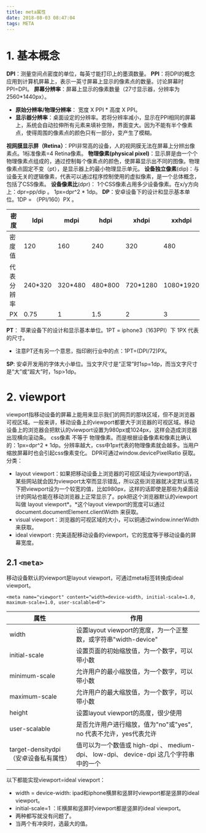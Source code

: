 ```yaml
---
title: meta属性
date: 2018-08-03 08:47:04
tags: META
---
```


# 1. 基本概念

**DPI**：测量空间点密度的单位，每英寸能打印上的墨滴数量。
**PPI**：将DPI的概念应用到计算机屏幕上，表示一英寸屏幕上显示的像素点的数量。讨论屏幕时PPI=DPI。
**屏幕分辨率**：屏幕上显示的像素数量（27寸显示器，分辨率为2560*1440px）。

- **原始分辨率/物理分辨率**： 宽度 X PPI * 高度 X PPI。
- **显示器分辨率**：桌面设定的分辨率。若将分辨率减小，显示在PPI相同的屏幕上，系统会自动拉伸所有元素来填补空隙，界面变大。因为不能有半个像素点，使得周围的像素点的颜色只有一部分，变产生了模糊。

**视网膜显示屏（Retina）**：PPI非常高的设备，人的视网膜无法在屏幕上分辨出像素点。1标准像素=4 Retina像素。
**物理像素(physical pixel)**：显示屏是由一个个物理像素点组成的，通过控制每个像素点的颜色，使屏幕显示出不同的图像。物理像素点固定不变（pt），是显示器上的最小物理显示单元。
**设备独立像素**(dip)：与设备无关的逻辑像素，代表可以通过程序控制使用的虚拟像素，是一个总体概念，包括了CSS像素。
**设备像素比**(dpr)： 1个CSS像素占用多少设备像素。在x/y方向上：dpr=pp/dip 。  1px=dpr^2 * 1dp。
**DP**：安卓设备下的设计和显示基本单位。1DP = （PPI/160）PX 。

| 密度       | ldpi    | mdpi    | hdpi    | xhdpi    | xxhdpi    |
| ---------- | ------- | ------- | ------- | -------- | --------- |
| 密度值     | 120     | 160     | 240     | 320      | 480       |
| 代表分辨率 | 240*320 | 320*480 | 480*800 | 720*1280 | 1080*1920 |
| PX         | 0.75    | 1       | 1.5     | 2        | 3         |

**PT**： 苹果设备下的设计和显示基本单位。1PT = iphone3（163PPI）下 1PX 代表的尺寸。

- 注意PT还有另一个意思，指印刷行业中的点：1PT=(DPI/72)PX。

**SP**: 安卓开发用的字体大小单位。当文字尺寸是“正常”时1sp=1dp，而当文字尺寸是“大”或“超大”时，1sp>1dp。

# 2. viewport

viewport指移动设备的屏幕上能用来显示我们的网页的那块区域，但不是浏览器可视区域。一般来讲，移动设备上的viewport都要大于浏览器的可视区域。移动设备上的浏览器会把默认的viewport设置为980px或1024px，这样会造成浏览器出现横向滚动条。 
css像素 不等于 物理像素。而是根据设备像素和像素比确认的：1px=dpr^2 * 1dp。分辨率越大，css中1px代表的物理像素就会越多。当用户缩放屏幕时也会引起css像素变化。 DPR可通过window.devicePixelRatio 获取。
分类：

- layout viewport：如果把移动设备上浏览器的可视区域设为viewport的话，某些网站就会因为viewport太窄而显示错乱，所以这些浏览器就决定默认情况下把viewport设为一个较宽的值，比如980px，这样的话即使是那些为桌面设计的网站也能在移动浏览器上正常显示了。ppk把这个浏览器默认的viewport叫做 layout viewport*。*这个layout viewport的宽度可以通过document.documentElement.clientWidth 来获取。 
- visual viewport：浏览器的可视区域的大小，可以铜通过window.innerWidth来获取。 
- ideal viewport : 完美适配移动设备的viewport，它的宽度等于移动设备的屏幕宽度。

## 2.1 `<meta>`

移动设备默认的viewport是layout viewport，可通过meta标签转换成ideal viewport。

```
<meta name="viewport" content="width=device-width, initial-scale=1.0, maximum-scale=1.0, user-scalable=0">
```

| 属性                                  | 作用                                                         |
| ------------------------------------- | ------------------------------------------------------------ |
| width                                 | 设置layout viewport的宽度，为一个正整数，或字符串"width-device" |
| initial-scale                         | 设置页面的初始缩放值，为一个数字，可以带小数                 |
| minimum-scale                         | 允许用户的最小缩放值，为一个数字，可以带小数                 |
| maximum-scale                         | 允许用户的最大缩放值，为一个数字，可以带小数                 |
| height                                | 设置layout viewport的高度，很少使用                          |
| user-scalable                         | 是否允许用户进行缩放，值为"no"或"yes", no 代表不允许，yes代表允许 |
| target-densitydpi（安卓设备私有属性） | 值可以为一个数值或 high-dpi 、 medium-dpi、 low-dpi、 device-dpi 这几个字符串中的一个 |

以下都能实现viewport=ideal viewport：

- width = device-width: ipad和iphone横屏和竖屏时viewport都是竖屏的ideal viewport。
- initial-scale=1 ：IE横屏和竖屏时viewport都是竖屏的ideal viewport。
- 两种都写就没有问题了。
- 当两个有冲突时，选最大的值。